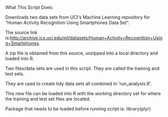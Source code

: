 What This Script Does:

Downloads two data sets from UCI's Machine Learning repository for "Human Activity Recognition Using Smartphones Data Set".

The source link is:http://archive.ics.uci.edu/ml/datasets/Human+Activity+Recognition+Using+Smartphones.

A zip file is obtained from this source, unzipped into a local directory and loaded into R.

Two files/data sets are used in this script. They are called the training and test sets. 

They are used to create tidy data sets all combined in 'run_analysis.R'.

This new file can be loaded into R with the working directory set for where the training and test set files are located.

Package that needs to be loaded before running script is:
library(plyr)